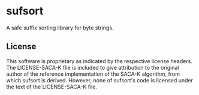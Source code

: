 <!--
Copyright 2023 Logan Magee

SPDX-License-Identifier: MPL-2.0
-->

# sufsort

A safe suffix sorting library for byte strings.

## License

This software is proprietary as indicated by the respective license headers. The LICENSE-SACA-K file
is included to give attribution to the original author of the reference implementation of the SACA-K
algorithm, from which sufsort is derived. However, none of sufsort's code is licensed under the text
of the LICENSE-SACA-K file.
